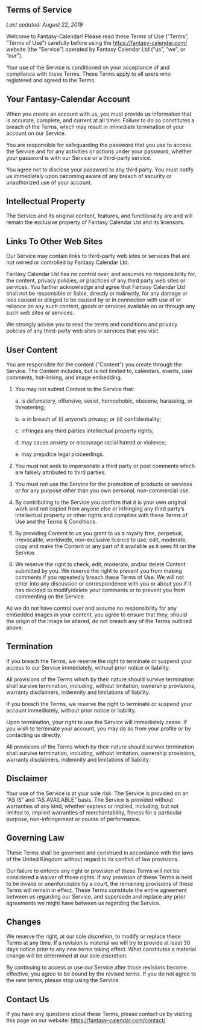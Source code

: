 ## Terms of Service
*Last updated: August 22, 2019*

Welcome to Fantasy-Calendar! Please read these Terms of Use (“Terms”, “Terms of Use”) carefully before using the https://fantasy-calendar.com/ website (the “Service”) operated by Fantasy Calendar Ltd (“us”, “we”, or “our”).

Your use of the Service is conditioned on your acceptance of and compliance with these Terms. These Terms apply to all users who registered and agreed to the Terms.

## Your Fantasy-Calendar Account
When you create an account with us, you must provide us information that is accurate, complete, and current at all times. Failure to do so constitutes a breach of the Terms, which may result in immediate termination of your account on our Service.

You are responsible for safeguarding the password that you use to access the Service and for any activities or actions under your password, whether your password is with our Service or a third-party service.

You agree not to disclose your password to any third party. You must notify us immediately upon becoming aware of any breach of security or unauthorized use of your account.

## Intellectual Property
The Service and its original content, features, and functionality are and will remain the exclusive property of Fantasy Calendar Ltd and its licensors.

## Links To Other Web Sites
Our Service may contain links to third-party web sites or services that are not owned or controlled by Fantasy Calendar Ltd.

Fantasy Calendar Ltd has no control over, and assumes no responsibility for, the content, privacy policies, or practices of any third party web sites or services. You further acknowledge and agree that Fantasy Calendar Ltd shall not be responsible or liable, directly or indirectly, for any damage or loss caused or alleged to be caused by or in connection with use of or reliance on any such content, goods or services available on or through any such web sites or services.

We strongly advise you to read the terms and conditions and privacy policies of any third-party web sites or services that you visit.

## User Content
You are responsible for the content ("Content") you create through the Service. The Content includes, but is not limited to, calendars, events, user comments, hot-linking, and image embedding.

1. You may not submit Content to the Service that:

    a. is defamatory, offensive, sexist, homophobic, obscene, harassing, or threatening;
    
    b. is in breach of (i) anyone’s privacy; or (ii) confidentiality;
    
    c. infringes any third parties intellectual property rights;
    
    d. may cause anxiety or encourage racial hatred or violence;
    
    e. may prejudice legal proceedings.
    
3. You must not seek to impersonate a third party or post comments which are falsely attributed to third parties.
4. You must not use the Service for the promotion of products or services or for any purpose other than you own personal, non-commercial use.
5. By contributing to the Service you confirm that it is your own original work and not copied from anyone else or infringing any third party’s intellectual property or other rights and complies with these Terms of Use and the Terms & Conditions.
6. By providing Content to us you grant to us a royalty free, perpetual, irrevocable, worldwide, non-exclusive licence to use, edit, moderate, copy and make the Content or any part of it available as it sees fit on the Service.
7. We reserve the right to check, edit, moderate, and/or delete Content submitted by you. We reserve the right to prevent you from making comments if you repeatedly breach these Terms of Use. We will not enter into any discussion or correspondence with you or about you if it has decided to modify/delete your comments or to prevent you from commenting on the Service.

As we do not have control over and assume no responsibility for any embedded images in your content, you agree to ensure that they, should the origin of the image be altered, do not breach any of the Terms outlined above.

## Termination
If you breach the Terms, we reserve the right to terminate or suspend your access to our Service immediately, without prior notice or liability.

All provisions of the Terms which by their nature should survive termination shall survive termination, including, without limitation, ownership provisions, warranty disclaimers, indemnity and limitations of liability.

If you breach the Terms, we reserve the right to terminate or suspend your account immediately, without prior notice or liability.

Upon termination, your right to use the Service will immediately cease. If you wish to terminate your account, you may do so from your profile or by contacting us directly.

All provisions of the Terms which by their nature should survive termination shall survive termination, including, without limitation, ownership provisions, warranty disclaimers, indemnity and limitations of liability.

## Disclaimer
Your use of the Service is at your sole risk. The Service is provided on an “AS IS” and “AS AVAILABLE” basis. The Service is provided without warranties of any kind, whether express or implied, including, but not limited to, implied warranties of merchantability, fitness for a particular purpose, non-infringement or course of performance.

## Governing Law
These Terms shall be governed and construed in accordance with the laws of the United Kingdom without regard to its conflict of law provisions.

Our failure to enforce any right or provision of these Terms will not be considered a waiver of those rights. If any provision of these Terms is held to be invalid or unenforceable by a court, the remaining provisions of these Terms will remain in effect. These Terms constitute the entire agreement between us regarding our Service, and supersede and replace any prior agreements we might have between us regarding the Service.

## Changes
We reserve the right, at our sole discretion, to modify or replace these Terms at any time. If a revision is material we will try to provide at least 30 days notice prior to any new terms taking effect. What constitutes a material change will be determined at our sole discretion.

By continuing to access or use our Service after those revisions become effective, you agree to be bound by the revised terms. If you do not agree to the new terms, please stop using the Service.

## Contact Us
If you have any questions about these Terms, please contact us by visiting this page on our website: https://fantasy-calendar.com/contact/

